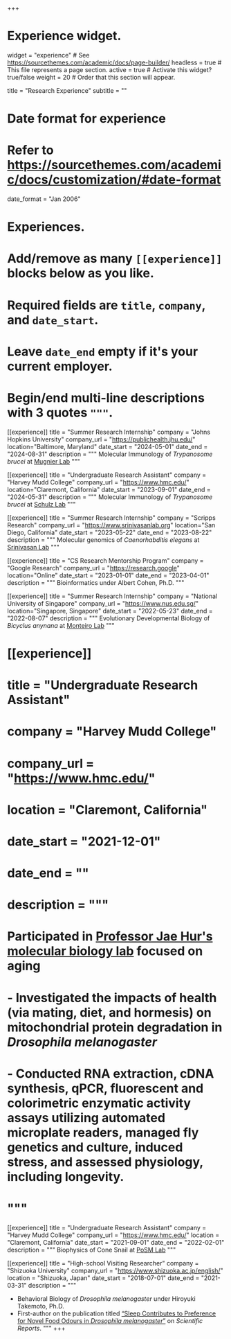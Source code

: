 +++
# Experience widget.
widget = "experience"  # See https://sourcethemes.com/academic/docs/page-builder/
headless = true  # This file represents a page section.
active = true  # Activate this widget? true/false
weight = 20  # Order that this section will appear.

title = "Research Experience"
subtitle = ""

# Date format for experience
#   Refer to https://sourcethemes.com/academic/docs/customization/#date-format
date_format = "Jan 2006"

# Experiences.
#   Add/remove as many `[[experience]]` blocks below as you like.
#   Required fields are `title`, `company`, and `date_start`.
#   Leave `date_end` empty if it's your current employer.
#   Begin/end multi-line descriptions with 3 quotes `"""`.

[[experience]]
  title = "Summer Research Internship"
  company = "Johns Hopkins University"
  company_url = "https://publichealth.jhu.edu/"
  location="Baltimore, Maryland"
  date_start = "2024-05-01"
  date_end = "2024-08-31"
  description = """
  Molecular Immunology of *Trypanosome brucei* at [Mugnier Lab](https://www.mugnierlab.org/)
"""

[[experience]]
  title = "Undergraduate Research Assistant"
  company = "Harvey Mudd College"
  company_url = "https://www.hmc.edu/"
  location="Claremont, California"
  date_start = "2023-09-01"
  date_end = "2024-05-31"
  description = """
  Molecular Immunology of *Trypanosome brucei* at [Schulz Lab](https://sites.google.com/a/g.hmc.edu/schulzlab/home?authuser=0)
"""

[[experience]]
  title = "Summer Research Internship"
  company = "Scripps Research"
  company_url = "https://www.srinivasanlab.org"
  location="San Diego, California"
  date_start = "2023-05-22"
  date_end = "2023-08-22"
  description = """
  Molecular genomics of *Caenorhabditis elegans* at [Srinivasan Lab](https://www.srinivasanlab.org/)
"""

[[experience]]
  title = "CS Research Mentorship Program"
  company = "Google Research"
  company_url = "https://research.google"
  location="Online"
  date_start = "2023-01-01"
  date_end = "2023-04-01"
  description = """
  Bioinformatics under Albert Cohen, Ph.D.
  """

[[experience]]
  title = "Summer Research Internship"
  company = "National University of Singapore"
  company_url = "https://www.nus.edu.sg/"
  location="Singapore, Singapore"
  date_start = "2022-05-23"
  date_end = "2022-08-07"
  description = """
  Evolutionary Developmental Biology of *Bicyclus anynana* at [Monteiro Lab](https://lepdata.org/monteiro/)
"""
  
# [[experience]]
#  title = "Undergraduate Research Assistant"
#  company = "Harvey Mudd College"
#  company_url = "https://www.hmc.edu/"
#  location = "Claremont, California"
#  date_start = "2021-12-01"
#  date_end = ""
#  description = """
#  Participated in [Professor Jae Hur's molecular biology lab](https://www.hmc.edu/biology/faculty-staff/hur/) focused on aging
#  - Investigated the impacts of health (via mating, diet, and hormesis) on mitochondrial protein degradation in *Drosophila melanogaster*
#  - Conducted RNA extraction, cDNA synthesis, qPCR, fluorescent and colorimetric enzymatic activity assays utilizing automated microplate readers, managed fly genetics and culture, induced stress, and assessed physiology, including longevity.
#  """

[[experience]]
  title = "Undergraduate Research Assistant"
  company = "Harvey Mudd College"
  company_url = "https://www.hmc.edu/"
  location = "Claremont, California"
  date_start = "2021-09-01"
  date_end = "2022-02-01"
  description = """
  Biophysics of Cone Snail at [PoSM Lab](https://posmlab.org/)
"""

[[experience]]
  title = "High-school Visiting Researcher"
  company = "Shizuoka University"
  company_url = "https://www.shizuoka.ac.jp/english/"
  location = "Shizuoka, Japan"
  date_start = "2018-07-01"
  date_end = "2021-03-31"
  description = """
  - Behavioral Biology of *Drosophila melanogaster* under Hiroyuki Takemoto, Ph.D.
  - First-author on the publication titled [“Sleep Contributes to Preference for Novel Food Odours in *Drosophila melanogaster*”](https://www.nature.com/articles/s41598-021-88967-1) on *Scientific Reports*.
"""
+++

<!-- [[experience]]
  title = "Summer Research Internship"
  company = "Johns Hopkins University"
  company_url = "https://publichealth.jhu.edu/"
  location="Baltimore, Maryland"
  date_start = "2024-05-01"
  date_end = "2024-08-31"
  description = """
  Participated in [Professor Monica Mugnier's genetic parasitology lab](https://www.mugnierlab.org/) focused on sleeping sickness
  - Investigated the impact of the extravascular environment on antigenic variation in *Trypanosoma brucei*, a key parasite invasion mechanism, by developing protocols for extracting extracellular fluid (EF) from the organs of infected mice.
  - Performed precise dissections and evaluated techniques such as blood washing, perfusion, and centrifugation to isolate EF with minimal contamination, validated by 108 samples through SDS-PAGE analysis.
  - Proposed low immune pressure as a potential driver of antigenic variation by establishing an EF extraction method and conducting ELISA for IgG/M on the extracted EF.
"""

[[experience]]
  title = "Undergraduate Research Assistant"
  company = "Harvey Mudd College"
  company_url = "https://www.hmc.edu/"
  location="Claremont, California"
  date_start = "2023-09-01"
  date_end = "2024-05-31"
  description = """
  Participated in [Professor Danae Schulz's genetic parasitology lab](https://sites.google.com/a/g.hmc.edu/schulzlab/) focused on sleeping sickness
  - Investigated the impact of the extravascular environment on antigenic variation in *Trypanosoma brucei*, a key parasite invasion mechanism, by developing protocols for extracting extracellular fluid (EF) from the organs of infected mice.
  - Performed precise dissections and evaluated techniques such as blood washing, perfusion, and centrifugation to isolate EF with minimal contamination, validated by 108 samples through SDS-PAGE analysis.
  - Proposed low immune pressure as a potential driver of antigenic variation by establishing an EF extraction method and conducting ELISA for IgG/M on the extracted EF.
"""

[[experience]]
  title = "Summer Research Internship"
  company = "Scripps Research"
  company_url = "https://www.srinivasanlab.org"
  location="San Diego, California"
  date_start = "2023-05-22"
  date_end = "2023-08-22"
  description = """
  Participated in [Professor Supriya Srinivasan's molecular neuroscience lab](https://www.srinivasanlab.org) focused on metabolism
- Designed and cloned tissue-specific rescue constructs for *Caenorhabditis elegans* to examine the function of a targeted gene using Gibson Assembly.
- Engineered a complete knockout of a gene of interest in the lab by deleting all six exons (approximately 3,500 base pairs), designing the necessary sgRNA and PAM, creating an EcoRI cutting site repair template, and developing a screening strategy using Co-CRISPR with the dpy-10 gene (dpy/rol phenotype marker).
- Developed a worm strain by crossbreeding a gene mutation line with a rescue construct line of the targeted gene marked with green fluorescent protein (GFP).
- Conducted imaging of NeuroPAL line and GFP-crossbred product worms using an A1 Confocal Microscope.
"""

[[experience]]
  title = "CS Research Mentorship Program"
  company = "Google Research"
  company_url = "https://research.google"
  location="Online"
  date_start = "2023-01-01"
  date_end = "2023-04-01"
  description = """
  Participated in Google Research's CS Research Mentorship Program (CSRMP) aimed at supporting CS-related students in research.
  - Engineered and optimized a Python-based search algorithm for selecting optimal PCR amplicons in *E. coli* DNA, utilizing bioinformatics tools such as Primer3 and Biopython libraries, enhancing computational efficiency and achieving maximal accuracy thresholds.
  - Developed and implemented advanced evaluation criteria for 88 DNA samples, incorporating metrics such as GC content, melting temperature (Tm), and specificity to markedly improve the precision and reliability of genetic analysis, and designed in-silico PCR simulations to validate the performance of selected amplicons.
  - Accelerated the processing speed of BLAST for sequence alignment tasks, yielding significant performance enhancements in PCR optimization workflows by parallelizing computations and optimizing query handling.
  """

[[experience]]
  title = "Summer Research Internship"
  company = "National University of Singapore"
  company_url = "https://www.nus.edu.sg/"
  location="Singapore, Singapore"
  date_start = "2022-05-23"
  date_end = "2022-08-07"
  description = """ 
  Engaged in [Professor Antonia Monteiro's evolutionary development lab](https://lepdata.org/monteiro/) centered on behavioral inheritance
  - Selected for [the Amgen Scholars Program](https://amgenscholars.com), conducting evolutionary developmental analysis of food odor preference and its genetics in Bicyclus anynana.
  - Conducted a detailed study on the transgenerational inheritance of learned odor preferences in *Bicyclus anynana*, providing insights into epigenetic inheritance mechanisms.
  - Designed and executed experiments that demonstrated larvae could learn and pass on novel host plant odor preferences, contributing to our understanding of insect behavior and adaptation.
  - Showed the ability of *B. anynana* to transmit learned preferences for novel odors to subsequent generations, highlighting the implications for ecological speciation and host plant shifts.
  """
  
# [[experience]]
#  title = "Undergraduate Research Assistant"
#  company = "Harvey Mudd College"
#  company_url = "https://www.hmc.edu/"
#  location = "Claremont, California"
#  date_start = "2021-12-01"
#  date_end = ""
#  description = """
#  Participated in [Professor Jae Hur's molecular biology lab](https://www.hmc.edu/biology/faculty-staff/hur/) focused on aging
#  - Investigated the impacts of health (via mating, diet, and hormesis) on mitochondrial protein degradation in *Drosophila melanogaster*
#  - Conducted RNA extraction, cDNA synthesis, qPCR, fluorescent and colorimetric enzymatic activity assays utilizing automated microplate readers, managed fly genetics and culture, induced stress, and assessed physiology, including longevity.
#  """

[[experience]]
  title = "Undergraduate Research Assistant"
  company = "Harvey Mudd College"
  company_url = "https://www.hmc.edu/"
  location = "Claremont, California"
  date_start = "2021-09-01"
  date_end = "2022-02-01"
  description = """
  Collaborated with [Prof. Mark Ilton's team](https://posmlab.org) on a biophysical research project, modeling both hardware and software aspects of Conus marmoreus injection latch.
  - Studied the mechanical characterization of elastic biological materials, crucial for animal locomotion, which exhibit a highly non-linear mechanical response and are rate-dependent due to complex dynamic relaxation processes.
  - Conducted recoil experiments to characterize the high-rate, large deformation response of elastic materials, involving stretching a clamped material, measuring force and displacement, then releasing the material and measuring the recoil using high-speed videography.
  - Analyzed the dynamics of elastic energy release to infer the high-rate and large deformation mechanical properties of the material.
  - Contributed to ongoing efforts to develop a methodology for inferring mechanical properties from recoil experiments, enabling the characterization of elastic biological materials during ultrafast movement.
  """

[[experience]]
  title = "High-school Visiting Researcher"
  company = "Shizuoka University"
  company_url = "https://www.shizuoka.ac.jp/english/"
  location = "Shizuoka, Japan"
  date_start = "2018-07-01"
  date_end = "2021-03-31"
  description = """
  Collaborated with Dr. Hiroyuki Takemoto at Shizuoka University on independent research, investigating the impact of sleep deprivation on feeding behaviros.
  - Awarded a high school research [grant](https://www.jst.go.jp/cpse/gsc/about/index_english.html) from the [Japan Science and Technology Agency](https://www.jst.go.jp/EN/); conducted research with Prof. Hiroyuki Takemoto at Shizuoka University.
  - Published a **first-authored** [paper](https://www.nature.com/articles/s41598-021-88967-1) in *Scientific Reports* and presented findings at the Animal Behavioral Society [conference](https://www.animalbehaviorsociety.org/2020-virtual/program-full.php).
  - Conducted a behavioral analysis of *Drosophila melanogaster*, investigating the effects of sleep deprivation on food odor preference using self-made devices.
  - The study contributes to understanding the interaction between sleep and neural disorders, offering a novel approach to investigating cognitive deficits towards novel stimuli.
""" -->
